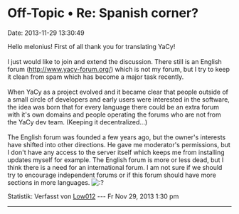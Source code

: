 Off-Topic • Re: Spanish corner?
===============================

Date: 2013-11-29 13:30:49

Hello melonius! First of all thank you for translating YaCy!\
\
I just would like to join and extend the discussion. There still is an
English forum (<http://www.yacy-forum.org/>) which is not my forum, but
I try to keep it clean from spam which has become a major task
recently.\
\
When YaCy as a project evolved and it became clear that people outside
of a small circle of developers and early users were interested in the
software, the idea was born that for every language there could be an
extra forum with it\'s own domains and people operating the forums who
are not from the YaCy dev team. (Keeping it decentralized\...)\
\
The English forum was founded a few years ago, but the owner\'s
interests have shifted into other directions. He gave me moderator\'s
permissions, but I don\'t have any access to the server itself which
keeps me from installing updates myself for example. The English forum
is more or less dead, but I think there is a need for an international
forum. I am not sure if we should try to encourage independent forums or
if this forum should have more sections in more languages.
![:?](http://forum.yacy-websuche.de/images/smilies/icon_e_confused.gif "Confused")

Statistik: Verfasst von
[Low012](http://forum.yacy-websuche.de/memberlist.php?mode=viewprofile&u=62)
--- Fr Nov 29, 2013 1:30 pm

------------------------------------------------------------------------
